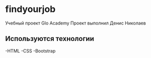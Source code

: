 # findyourjob
Учебный проект Glo Academy
Проект выполнил Денис Николаев

## Используются технологии
-HTML
-CSS
-Bootstrap
